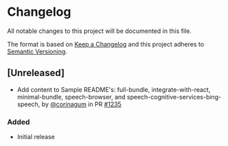 # Changelog
All notable changes to this project will be documented in this file.

The format is based on [Keep a Changelog](http://keepachangelog.com/en/1.0.0/)
and this project adheres to [Semantic Versioning](http://semver.org/spec/v2.0.0.html).

## [Unreleased]
- Add content to Sample README's: full-bundle, integrate-with-react, minimal-bundle, speech-browser, and speech-cognitive-services-bing-speech, by [@corinagum](https://github.com/corinagum) in PR [#1235](https://github.com/Microsoft/BotFramework-WebChat/pull/1235)

### Added
- Initial release
